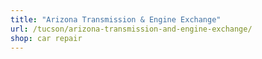 ```yaml
---
title: "Arizona Transmission & Engine Exchange"
url: /tucson/arizona-transmission-and-engine-exchange/
shop: car repair
---
```

